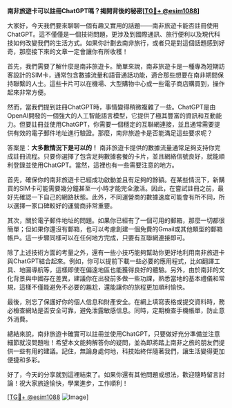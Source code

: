 **南非旅遊卡可以註冊ChatGPT嗎？揭開背後的秘密[[TG💪+ @esim1088](https://t.me/s/esim1088)]**

大家好，今天我們要來聊聊一個有趣又實用的話題——南非旅遊卡能否註冊使用ChatGPT。這不僅僅是一個技術問題，更涉及到國際通訊、旅行便利以及現代科技如何改變我們的生活方式。如果你計劃去南非旅行，或者只是對這個話題感到好奇，那麼接下來的文章一定會讓你有所收穫！

首先，我們需要了解什麼是南非旅遊卡。簡單來說，南非旅遊卡是一種專為短期訪客設計的SIM卡，通常包含數據流量和語音通話功能，適合那些想要在南非期間保持聯繫的人士。這些卡片可以在機場、大型購物中心或一些電子商店購買到，操作起來非常方便。

然而，當我們提到註冊ChatGPT時，事情變得稍微複雜了一些。ChatGPT是由OpenAI開發的一個強大的人工智能語言模型，它提供了極其豐富的資訊和互動能力。但要註冊並使用ChatGPT，你需要一個穩定的互聯網連接，並且通常需要提供有效的電子郵件地址進行驗證。那麼，南非旅遊卡是否能滿足這些要求呢？

答案是：**大多數情況下是可以的！** 南非旅遊卡提供的數據流量通常足夠支持你完成註冊流程。只要你選擇了包含足夠數據套餐的卡片，並且網絡信號良好，就能順利登錄並使用ChatGPT。當然，這裡也有一些需要注意的地方。

首先，確保你的南非旅遊卡已經成功啟動並且有足夠的餘額。在某些情況下，新購買的SIM卡可能需要幾分鐘甚至一小時才能完全激活。因此，在嘗試註冊之前，最好先確認一下自己的網路狀態。此外，不同運營商的數據速度可能會有所不同，所以選擇一家口碑較好的運營商非常重要。

其次，關於電子郵件地址的問題。如果你已經有了一個可用的郵箱，那麼一切都很簡單；但如果你還沒有郵箱，也可以考慮創建一個免費的Gmail或其他類型的郵箱帳戶。這一步驟同樣可以在任何地方完成，只要有互聯網連接即可。

除了上述技術方面的考量之外，還有一些小技巧能夠幫助你更好地利用南非旅遊卡與ChatGPT結合起來。例如，你可以提前下載一些必要的應用程式，比如翻譯工具、地圖導航等，這樣即使在偏遠地區也能獲得良好的體驗。另外，由於南非的文化背景與中國存在差異，建議你在出發前多做一些功課，熟悉當地的基本禮儀和常規，這樣不僅能避免不必要的尷尬，還能讓你的旅程更加順利愉快。

最後，別忘了保護好你的個人信息和財產安全。在網上填寫表格或提交資料時，務必檢查網站是否安全可靠，避免泄露敏感信息。同時，定期檢查手機帳單，防止意外消費。

總結來說，南非旅遊卡確實可以註冊並使用ChatGPT，只要做好充分準備並注意細節就沒問題啦！希望本文能夠解答你的疑問，並為即將踏上南非之旅的朋友們提供一些有用的建議。記住，無論身處何地，科技始終伴隨著我們，讓生活變得更加便捷和多彩。

好了，今天的分享就到這裡結束了。如果你還有其他問題或想法，歡迎隨時留言討論！祝大家旅途愉快，學業進步，工作順利！

[[TG💪+ @esim1088](https://t.me/s/esim1088) ![Image](https://i.postimg.cc/4NQfJmqS/Snipaste-2025-05-13-00-14-12.png)]